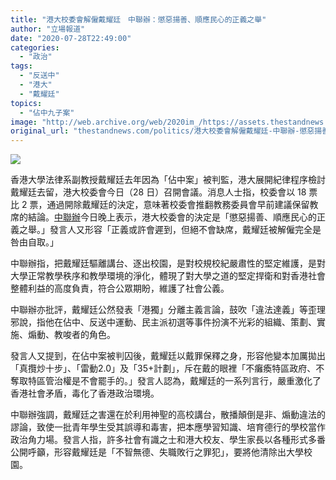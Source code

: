 ```yaml
---
title: "港大校委會解僱戴耀廷　中聯辦：懲惡揚善、順應民心的正義之舉"
author: "立場報道"
date: "2020-07-28T22:49:00"
categories:
  - "政治"
tags:
  - "反送中"
  - "港大"
  - "戴耀廷"
topics:
  - "佔中九子案"
image: "http://web.archive.org/web/2020im_/https://assets.thestandnews.com/media/photos/20200728-1320copy_KKM4Z_QFdQDNy.png"
original_url: "thestandnews.com/politics/港大校委會解僱戴耀廷-中聯辦-懲惡揚善-順應民心的正義之舉"
---
```

![](http://web.archive.org/web/2020im_/https://assets.thestandnews.com/media/photos/20200728-1320copy_KKM4Z_QFdQDNy.png)

香港大學法律系副教授戴耀廷去年因為「佔中案」被判監，港大展開紀律程序檢討戴耀廷去留，港大校委會今日（28 日）召開會議。消息人士指，校委會以 18 票比 2 票，通過開除戴耀廷的決定，意味著校委會推翻教務委員會早前建議保留教席的結論。[中聯辦](http://web.archive.org/web/20211229132736/http://www.locpg.gov.cn/jsdt/2020-07/28/c_1210724837.htm)今日晚上表示，港大校委會的決定是「懲惡揚善、順應民心的正義之舉。」發言人又形容「正義或許會遲到，但絕不會缺席，戴耀廷被解僱完全是咎由自取。」

中聯辦指，把戴耀廷驅離講台、逐出校園，是對校規校紀嚴肅性的堅定維護，是對大學正常教學秩序和教學環境的淨化，體現了對大學之道的堅定捍衛和對香港社會整體利益的高度負責，符合公眾期盼，維護了社會公義。

中聯辦亦批評，戴耀廷公然發表「港獨」分離主義言論，鼓吹「違法達義」等歪理邪說，指他在佔中、反送中運動、民主派初選等事件扮演不光彩的組織、策劃、實施、煽動、教唆者的角色。

發言人又提到，在佔中案被判囚後，戴耀廷以戴罪保釋之身，形容他變本加厲拋出「真攬炒十步」、「雷動2.0」及「35+計劃」，斥在戴的眼裡「不癱瘓特區政府、不奪取特區管治權是不會罷手的。」發言人認為，戴耀廷的一系列言行，嚴重激化了香港社會矛盾，毒化了香港政治環境。

中聯辦強調，戴耀廷之害還在於利用神聖的高校講台，散播顛倒是非、煽動違法的謬論，致使一批青年學生受其誤導和毒害，把本應學習知識、培育德行的學校當作政治角力場。發言人指，許多社會有識之士和港大校友、學生家長以各種形式多番公開呼籲，形容戴耀廷是「不智無德、失職敗行之罪犯」，要將他清除出大學校園。